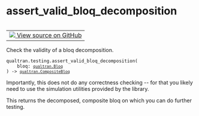 # assert_valid_bloq_decomposition


<table class="tfo-notebook-buttons tfo-api nocontent" align="left">
<td>
  <a target="_blank" href="https://github.com/quantumlib/Qualtran/blob/main/qualtran/testing.py#L192-L202">
    <img src="https://www.tensorflow.org/images/GitHub-Mark-32px.png" />
    View source on GitHub
  </a>
</td>
</table>



Check the validity of a bloq decomposition.


<pre class="devsite-click-to-copy prettyprint lang-py tfo-signature-link">
<code>qualtran.testing.assert_valid_bloq_decomposition(
    bloq: <a href="../../qualtran/Bloq.html"><code>qualtran.Bloq</code></a>
) -> <a href="../../qualtran/CompositeBloq.html"><code>qualtran.CompositeBloq</code></a>
</code></pre>



<!-- Placeholder for "Used in" -->

Importantly, this does not do any correctness checking -- for that you likely
need to use the simulation utilities provided by the library.

This returns the decomposed, composite bloq on which you can do further testing.